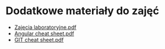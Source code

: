 # Dodatkowe materiały do zajęć
* [Zajęcia laboratoryjne.pdf](https://pwr-piisw.github.io/materialy/Zaj%C4%99cia%20laboratoryjne.pdf)
* [Angular cheat sheet.pdf](https://pwr-piisw.github.io/materialy/Angular%20cheat%20sheet.pdf)
* [GIT cheat sheet.pdf](https://pwr-piisw.github.io/materialy/GIT%20Cheat%20Sheet.pdf)

